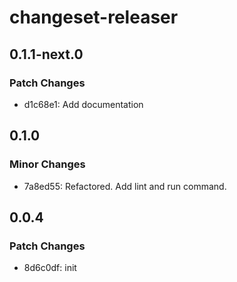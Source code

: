 # changeset-releaser

## 0.1.1-next.0

### Patch Changes

- d1c68e1: Add documentation

## 0.1.0

### Minor Changes

- 7a8ed55: Refactored. Add lint and run command.

## 0.0.4

### Patch Changes

- 8d6c0df: init
